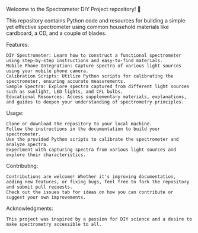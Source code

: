 Welcome to the Spectrometer DIY Project repository! 🌈

This repository contains Python code and resources for building a simple yet effective spectrometer using common household materials like cardboard, a CD, and a couple of blades.

Features:

    DIY Spectrometer: Learn how to construct a functional spectrometer using step-by-step instructions and easy-to-find materials.
    Mobile Phone Integration: Capture spectra of various light sources using your mobile phone camera.
    Calibration Scripts: Utilize Python scripts for calibrating the spectrometer, ensuring accurate measurements.
    Sample Spectra: Explore spectra captured from different light sources such as sunlight, LED lights, and CFL bulbs.
    Educational Resources: Access supplementary materials, explanations, and guides to deepen your understanding of spectrometry principles.

Usage:

    Clone or download the repository to your local machine.
    Follow the instructions in the documentation to build your spectrometer.
    Use the provided Python scripts to calibrate the spectrometer and analyze spectra.
    Experiment with capturing spectra from various light sources and explore their characteristics.

Contributing:

    Contributions are welcome! Whether it's improving documentation, adding new features, or fixing bugs, feel free to fork the repository and submit pull requests.
    Check out the issues tab for ideas on how you can contribute or suggest your own improvements.

Acknowledgments:

    This project was inspired by a passion for DIY science and a desire to make spectrometry accessible to all.
